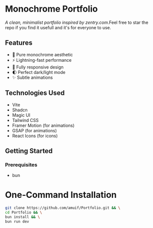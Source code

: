 # Monochrome Portfolio 
*A clean, minimalist portfolio inspired by zentry.com*.Feel free to star the repo if you find it usefull and it's for everyone to use.

## Features
- 🖤 Pure monochrome aesthetic
- ⚡ Lightning-fast performance
- 📱 Fully responsive design
- 🌓 Perfect dark/light mode
- ✨ Subtle animations

## Technologies Used
- Vite
- Shadcn
- Magic UI
- Tailwind CSS
- Framer Motion (for animations)
- GSAP (for animations)
- React Icons (for icons)
  

## Getting Started

### Prerequisites
- bun

# One-Command Installation

```bash
git clone https://github.com/amuif/Portfolio.git && \
cd Portfolio && \
bun install && \
bun run dev
